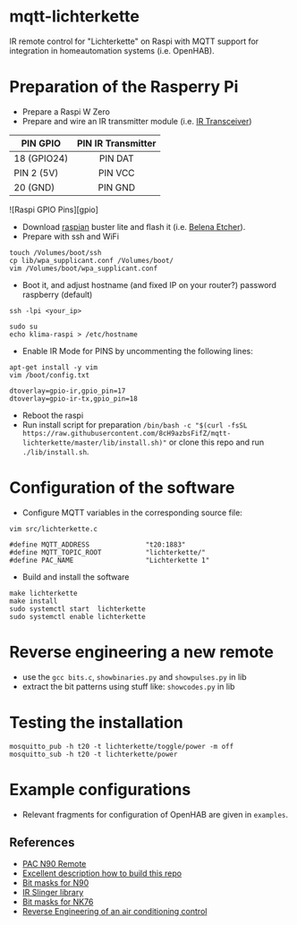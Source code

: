 # mqtt-lichterkette
IR remote control for "Lichterkette" on Raspi with MQTT support for integration in homeautomation systems (i.e. OpenHAB).

# Preparation of the Rasperry Pi
- Prepare a Raspi W Zero 
- Prepare and wire an IR transmitter module (i.e. [IR Transceiver](https://www.amazon.de/HALJIA-Digital-Infrarot-IR-Empf%C3%A4nger-Sensor-Modul-Transmitter/dp/B07BFNGF53))

| PIN GPIO          | PIN IR Transmitter  |
| ----------------- |:-------------------:| 
| 18 (GPIO24)       | PIN DAT             |
| PIN 2 (5V)        | PIN VCC             |
| 20 (GND)          | PIN GND             |

![Raspi GPIO Pins][gpio]


- Download [raspian](https://www.raspberrypi.org/downloads/raspbian/) buster lite and flash it (i.e. [Belena Etcher](https://www.balena.io/etcher/)).
- Prepare with ssh and WiFi
```
touch /Volumes/boot/ssh
cp lib/wpa_supplicant.conf /Volumes/boot/
vim /Volumes/boot/wpa_supplicant.conf
```

- Boot it, and adjust hostname (and fixed IP on your router?) password raspberry (default)
```
ssh -lpi <your_ip>

sudo su
echo klima-raspi > /etc/hostname
```
- Enable IR Mode for PINS by uncommenting the following lines:
```
apt-get install -y vim
vim /boot/config.txt 

dtoverlay=gpio-ir,gpio_pin=17
dtoverlay=gpio-ir-tx,gpio_pin=18
```
- Reboot the raspi
- Run install script for preparation  `/bin/bash -c "$(curl -fsSL https://raw.githubusercontent.com/8cH9azbsFifZ/mqtt-lichterkette/master/lib/install.sh)"` or clone this repo and run `./lib/install.sh`.


# Configuration of the software
- Configure MQTT variables in the corresponding source file:
```
vim src/lichterkette.c

#define MQTT_ADDRESS              "t20:1883"     
#define MQTT_TOPIC_ROOT           "lichterkette/"          
#define PAC_NAME                  "Lichterkette 1"        
```

- Build and install the software
```
make lichterkette
make install
sudo systemctl start  lichterkette
sudo systemctl enable lichterkette
```

# Reverse engineering a new remote
- use the `gcc bits.c`, `showbinaries.py` and `showpulses.py` in lib
- extract the bit patterns using stuff like: `showcodes.py` in lib

# Testing the installation
```
mosquitto_pub -h t20 -t lichterkette/toggle/power -m off
mosquitto_sub -h t20 -t lichterkette/power
```

# Example configurations
- Relevant fragments for configuration of OpenHAB are given in `examples`.

## References
- [PAC N90 Remote](https://github.com/8cH9azbsFifZ/pac-n90-raspi)
- [Excellent description how to build this repo](https://blog.bschwind.com/2016/05/29/sending-infrared-commands-from-a-raspberry-pi-without-lirc/)
- [Bit masks for N90](https://github.com/zeroflow/ESPAircon)
- [IR Slinger library](https://github.com/bschwind/ir-slinger)
- [Bit masks for NK76](https://github.com/QuadrifoglioVerde/DL_PAC_NK76)
- [Reverse Engineering of an air conditioning control](https://www.instructables.com/id/Reverse-engineering-of-an-Air-Conditioning-control/)